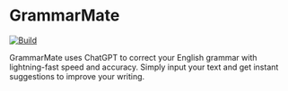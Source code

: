 # GrammarMate

[![Build](https://github.com/RashadAnsari/GrammarMate/actions/workflows/build.yml/badge.svg?branch=master)](https://github.com/RashadAnsari/GrammarMate/actions/workflows/build.yml)

GrammarMate uses ChatGPT to correct your English grammar with lightning-fast speed and accuracy. Simply input your text and get instant suggestions to improve your writing.
